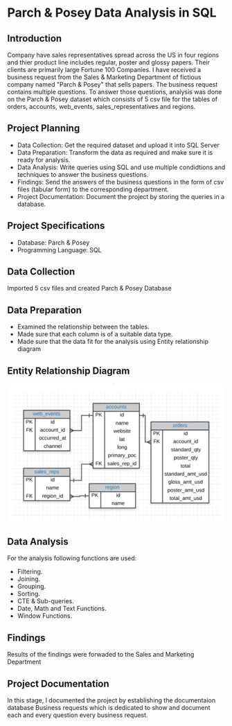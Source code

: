 # Parch & Posey Data Analysis in SQL


## Introduction

Company have sales representatives spread across the US in four regions and thier product line includes regular, poster and glossy papers. Their clients are primarily large Fortune 100 Companies. I have received a business request from the Sales & Marketing Department of fictious company named "Parch & Posey" that sells papers. The business request contains multiple questions. To answer those questions, analysis was done on the Parch & Posey dataset which consists of 5 csv file for the tables of orders, accounts, web_events, sales_representatives and regions.
## Project Planning
- Data Collection: Get the required dataset and upload it into SQL Server
- Data Preparation: Transform the data as required and make sure it is ready for analysis.
- Data Analysis: Write queries using SQL and use multiple condidtions and techniques to answer the business questions.
- Findings: Send the answers of the business questions in the form of csv files (tabular form) to the corresponding department.
- Project Documentation: Document the project by storing the queries in a database. 

## Project Specifications
- Database: Parch & Posey
- Programming Language: SQL
## Data Collection
Imported 5 csv files and created Parch & Posey Database
## Data Preparation
- Examined the relationship between the tables.
- Made sure that each column is of a suitable data type.
- Made sure that the data fit for the analysis using Entity relationship diagram

## Entity Relationship Diagram

![App Screenshot](https://github.com/nitesht2/SQL-for-Data-Analysis/blob/main/Entity%20_Relationship%20_Diagram%20PM.png)


## Data Analysis
For the analysis following functions are used:
- Filtering.
- Joining.
- Grouping.
- Sorting.
- CTE & Sub-queries.
- Date, Math and Text Functions.
- Window Functions.


## Findings
Results of the findings were forwaded to the Sales and Marketing Department

## Project Documentation
In this stage, I documented the project by establishing the documentaion database Business requests which is dedicated to show and document each and every question every business request.
